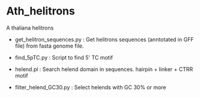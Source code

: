 # Ath_helitrons
A thaliana helitrons

- get_helitron_sequences.py  : Get helitrons sequences (anntotated in GFF file) from fasta genome file.

- find_5pTC.py : Script to find 5' TC motif

- helend.pl : Search helend domain in sequences. hairpin + linker + CTRR motif

- filter_helend_GC30.py : Select helends with GC 30% or more